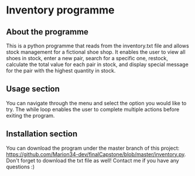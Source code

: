 # Inventory programme

## About the programme
This is a python programme that reads from the inventory.txt file and allows stock management for a fictional shoe shop. It enables the user to view all shoes in stock, enter a new pair, search for a specific one, restock, calculate the total value for each pair in stock, and display special message for the pair with the highest quantity in stock. 

## Usage section
You can navigate through the menu and select the option you would like to try. The while loop enables the user to complete multiple actions before exiting the program.

## Installation section
You can download the program under the master branch of this project: https://github.com/Marion34-dev/finalCapstone/blob/master/inventory.py. Don't forget to download the txt file as well! Contact me if you have any questions :)
